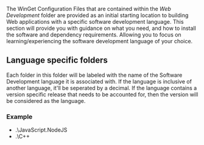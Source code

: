 The WinGet Configuration Files that are contained within the *Web Development* folder are provided as an initial starting location to building Web applications with a specific software development language. This section will provide you with guidance on what you need, and how to install the software and dependency requirements. Allowing you to focus on learning/experiencing the software development language of your choice.

## Language specific folders

Each folder in this folder will be labeled with the name of the Software Development language it is associated with. If the language is inclusive of another language, it'll be seperated by a decimal. If the language contains a version specific release that needs to be accounted for, then the version will be considered as the language.

### Example

* .\JavaScript.NodeJS
* .\C++
